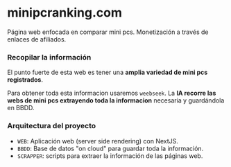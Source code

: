 # minipcranking.com

Página web enfocada en comparar mini pcs.
Monetización a través de enlaces de afiliados.

### Recopilar la información

El punto fuerte de esta web es tener una **amplia variedad de mini pcs registrados**.

Para obtener toda esta informacion usaremos ``weebseek``. La **IA recorre las webs de mini pcs extrayendo toda la informacion** necesaria y guardándola en BBDD.

### Arquitectura del proyecto

- ``WEB``: Aplicación web (server side rendering) con NextJS.
- ``BBDD``: Base de datos "on cloud" para guardar toda la información.
- ``SCRAPPER``: scripts para extraer la información de las páginas web.